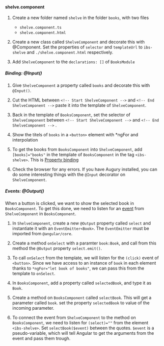 #### shelve.component

1. Create a new folder named `shelve` in the folder `books`, with two files
    * `shelve.component.ts`
    * `shelve.component.html`

2. Create a new class called `ShelveComponent` and decorate this with @Component. 
      Set the properties of `selector` and `templateUrl` to `ibs-shelve` and `./shelve.component.html` respectively.

3. Add `ShelveComponent` to the `declarations: []` of `BooksModule`

##### Binding: @Input() 
1. Give `ShelveComponent` a property called `books` and decorate this with `@Input()`.

2. Cut the HTML between `<!-- Start ShelveComponent -->` and `<!-- End ShelveComponent -->` paste it into the template of `ShelveComponent`.

3. Back in the template of `BooksComponent`, set the selector of `ShelveComponent` between `<!-- Start ShelveComponent -->` and `<!-- End ShelveComponent -->` .

4. Show the titels of `books` in a `<button>` element with *ngFor and interpolation

5. To get the books from `BooksComponent` into `ShelveComponent`, add `[books]="books"` in the template of `BooksComponent` in the tag `<ibs-shelve>`. This is [Property binding](https://angular.io/guide/template-syntax#property-binding--property-)

6. Check the browser for any errors. If you have Augury installed, you can do some interesting things with the `@Input` decorator on `ShelveComponent`.

##### Events: @Output() 
When a button is clicked, we want to show the selected book in `BooksComponent`. To get this done, we need to listen for an [event](https://angular.io/guide/template-syntax#event-binding---event-) from `ShelveComponent` in `BooksComponent`.

1. In `ShelveComponent`, create a new `@Output` property called `select` and instantiate it with an `EventEmitter<Book>`.
    The `EventEmitter` must be imported from `@angular/core`.

2. Create a method `onSelect` with a paramter `book:Book`, and call from this method the `@Output` property `select.emit()`.

3. To call `onSelect` from the template, we will listen for the `(click)` event of `<button>`.
   Since we have access to an instance of `book` in each element thanks to `*ngFor="let book of books"`, we can pass this from the template to `onSelect`.

4. In `BooksComponent`, add a property called `selectedBook`, and type it as `Book`.
    
5. Create a method on `BooksComponent` called `selectBook`. This will get a parameter called `book`.
    set the property `selectedBook` to value of the incoming parameter.
    
6. To connect the event from `ShelveComponent` to the method on `BooksComponent`, we need to listen for `(select)=""` from the element `<ibs-shelve>`.
    Set `selectBook($event)` between the quotes. `$event` is a pseudo-variable, which will tell Angular to get the arguments from the event and pass them trough.
